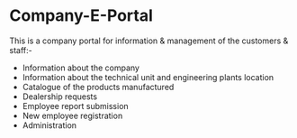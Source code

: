 # Company-E-Portal

This is a company portal for information & management of the customers & staff:-

* Information about the company
* Information about the technical unit and engineering plants location
* Catalogue of the products manufactured
* Dealership requests
* Employee report submission
* New employee registration
* Administration


